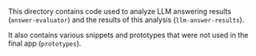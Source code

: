This directory contains code used to analyze LLM answering results (`answer-evaluator`) and the results of this analysis (`llm-answer-results`).

It also contains various snippets and prototypes that were not used in the final app (`prototypes`).
